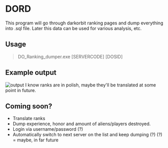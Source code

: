 # DORD
This program will go through darkorbit ranking pages and dump everything into .sql file.
Later this data can be used for various analysis, etc.

## Usage
>DO_Ranking_dumper.exe [SERVERCODE] [DOSID]

## Example output
![output](https://cloud.githubusercontent.com/assets/20826058/22574104/18dff7d6-e9ad-11e6-8a35-0ba0deab4068.png)
I know ranks are in polish, maybe they'll be translated at some point in future.

## Coming soon?
- Translate ranks
- Dump experience, honor and amount of aliens/players destroyed.
- Login via username/password (?)
- Automatically switch to next server on the list and keep dumping (?)
(?) = maybe, in far future